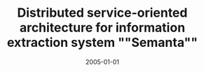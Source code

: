 ---
# Documentation: https://wowchemy.com/docs/managing-content/

title: Distributed service-oriented architecture for information extraction system
  \"\"Semanta\"\"
subtitle: ''
summary: ''
authors:
- Łukasz Jastrzębski
- piasecki
- Grzegorz Strzelecki
- Krzysztof Wilkosz
tags: []
categories: []
date: '2005-01-01'
lastmod: 2022-10-07T05:09:15Z
featured: false
draft: false

# Featured image
# To use, add an image named `featured.jpg/png` to your page's folder.
# Focal points: Smart, Center, TopLeft, Top, TopRight, Left, Right, BottomLeft, Bottom, BottomRight.
image:
  caption: ''
  focal_point: ''
  preview_only: false

# Projects (optional).
#   Associate this post with one or more of your projects.
#   Simply enter your project's folder or file name without extension.
#   E.g. `projects = ["internal-project"]` references `content/project/deep-learning/index.md`.
#   Otherwise, set `projects = []`.
projects: []
publishDate: '2022-10-07T05:09:14.642173Z'
publication_types:
- '1'
abstract: ''
publication: '*5th International Conference on Intelligent Systems Design and Applications.
  Proceedings, Wrocław, September 8-10, 2005*'
doi: 10.1109/ISDA.2005.39
---